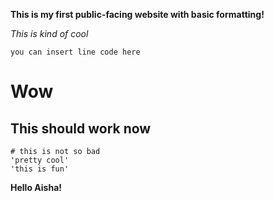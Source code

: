 **This is my first public-facing website with basic formatting!**

*This is kind of cool*

`you can insert line code here`

# Wow 
## This should work now

```
# this is not so bad
'pretty cool'
'this is fun'
```

**Hello Aisha!**

